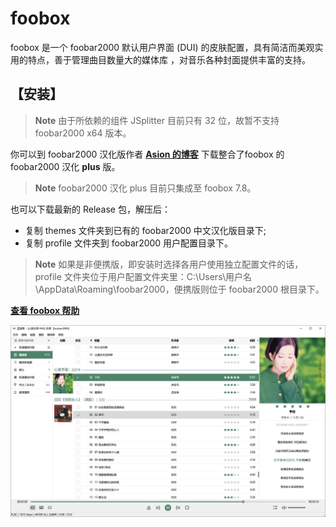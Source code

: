 # foobox
foobox 是一个 foobar2000 默认用户界面 (DUI) 的皮肤配置，具有简洁而美观实用的特点，善于管理曲目数量大的媒体库 ，对音乐各种封面提供丰富的支持。  
## 【安装】
> **Note** 由于所依赖的组件 JSplitter 目前只有 32 位，故暂不支持 foobar2000 x64 版本。

你可以到 foobar2000 汉化版作者 [**Asion 的博客**](https://www.cnblogs.com/asionwu) 下载整合了foobox 的 foobar2000 汉化 **plus** 版。
> **Note** foobar2000 汉化 plus 目前只集成至 foobox 7.8。

也可以下载最新的 Release 包，解压后：
* 复制 themes 文件夹到已有的 foobar2000 中文汉化版目录下;
* 复制 profile 文件夹到 foobar2000 用户配置目录下。

> **Note** 如果是非便携版，即安装时选择各用户使用独立配置文件的话，profile 文件夹位于用户配置文件夹里：C:\Users\用户名\AppData\Roaming\foobar2000，便携版则位于 foobar2000 根目录下。

[**查看 foobox 帮助**](https://dream7180.gitee.io/2023/foobox-release/)

![alt text](info/screenshot.jpg "foobox - DUI foobar2000 media player")
